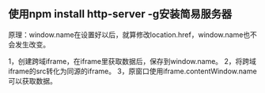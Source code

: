 ## 使用npm install http-server -g安装简易服务器

原理：window.name在设置好以后，就算修改location.href，window.name也不会发生改变。

1，创建跨域iframe，在iframe里获取数据后，保存到window.name。
2，将跨域iframe的src转化为同源的iframe。
3，原窗口使用iframe.contentWindow.name可以获取数据。